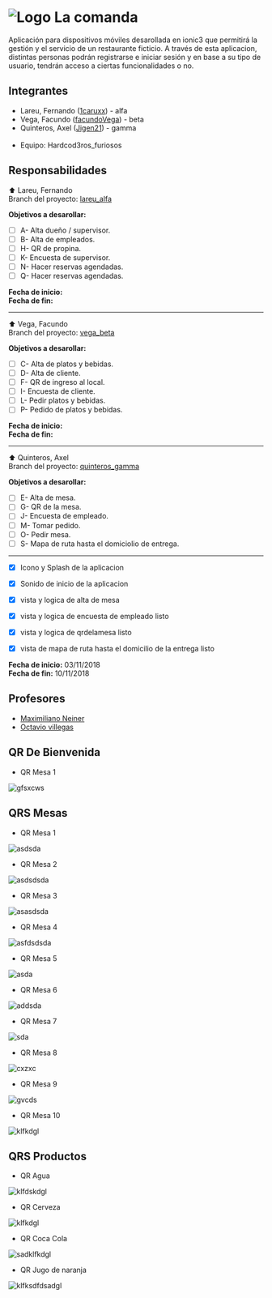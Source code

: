 # ![Logo](./src/assets/imgs/icon.png) La comanda

Aplicación para dispositivos móviles desarollada en ionic3 que permitirá la gestión y el servicio de un restaurante ficticio. A través de esta aplicacion, distintas personas podrán registrarse e iniciar sesión y en base a su tipo de usuario, tendrán acceso a ciertas funcionalidades o no.

## Integrantes

* Lareu, Fernando ([1caruxx](https://github.com/1caruxx)) - alfa
* Vega, Facundo ([facundoVega](https://github.com/facundoVega)) - beta
* Quinteros, Axel ([Jigen21](https://github.com/Jigen21)) - gamma<br /><br />
* Equipo: Hardcod3ros_furiosos

## Responsabilidades

⬆️ Lareu, Fernando<br />
Branch del proyecto: [lareu_alfa](https://github.com/1caruxx/TP_PPS_2018_Comanda/tree/lareu_alfa)

**Objetivos a desarollar:**

* [ ] A- Alta dueño / supervisor.
* [ ] B- Alta de empleados.
* [ ] H- QR de propina.
* [ ] K- Encuesta de supervisor.
* [ ] N- Hacer reservas agendadas.
* [ ] Q- Hacer reservas agendadas.

**Fecha de inicio:**<br />
**Fecha de fin:**

---

⬆️ Vega, Facundo<br />
Branch del proyecto: [vega_beta](https://github.com/1caruxx/TP_PPS_2018_Comanda/tree/vega_beta)

**Objetivos a desarollar:**

* [ ] C- Alta de platos y bebidas.
* [ ] D- Alta de cliente.
* [ ] F- QR de ingreso al local.
* [ ] I- Encuesta de cliente.
* [ ] L- Pedir platos y bebidas.
* [ ] P- Pedido de platos y bebidas.

**Fecha de inicio:**<br />
**Fecha de fin:**

---

⬆️ Quinteros, Axel<br />
Branch del proyecto: [quinteros_gamma](https://github.com/1caruxx/TP_PPS_2018_Comanda/tree/quinteros_gamma)

**Objetivos a desarollar:**

* [ ] E- Alta de mesa.
* [ ] G- QR de la mesa.
* [ ] J- Encuesta de empleado.
* [ ] M- Tomar pedido.
* [ ] O- Pedir mesa.
* [ ] S- Mapa de ruta hasta el domiciolio de entrega.

---

* [x] Icono y Splash de la aplicacion
* [x] Sonido de inicio de la aplicacion
* [x] vista y logica de alta de mesa
* [x] vista y logica de encuesta de empleado listo
* [x] vista y logica de qrdelamesa listo
* [x] vista de mapa de ruta hasta el domicilio de la entrega listo


**Fecha de inicio:** 03/11/2018<br />
**Fecha de fin:** 10/11/2018

## Profesores

* [Maximiliano Neiner](https://github.com/maxineiner)
* [Octavio villegas](https://github.com/octaviovillegas)

## QR De Bienvenida

* QR Mesa 1

![gfsxcws](./src/assets/imgs/gamma/bienvenido.png)

## QRS Mesas

* QR Mesa 1

![asdsda](./src/assets/imgs/gamma/1.png)

* QR Mesa 2

![asdsdsda](./src/assets/imgs/gamma/2.png)

* QR Mesa 3

![asasdsda](./src/assets/imgs/gamma/3.png)

* QR Mesa 4

![asfdsdsda](./src/assets/imgs/gamma/4.png)

* QR Mesa 5

![asda](./src/assets/imgs/gamma/5.png)

* QR Mesa 6

![addsda](./src/assets/imgs/gamma/6.png)

* QR Mesa 7

![sda](./src/assets/imgs/gamma/7.png)

* QR Mesa 8

![cxzxc](./src/assets/imgs/gamma/8.png)

* QR Mesa 9

![gvcds](./src/assets/imgs/gamma/9.png)

* QR Mesa 10

![klfkdgl](./src/assets/imgs/gamma/10.png)

## QRS Productos

* QR Agua

![klfdskdgl](./src/assets/imgs/gamma/agua.jpeg)

* QR Cerveza

![klfkdgl](./src/assets/imgs/gamma/cervezita.jpeg)

* QR Coca Cola

![sadklfkdgl](./src/assets/imgs/gamma/cocacola.jpeg)

* QR Jugo de naranja

![klfksdfdsadgl](./src/assets/imgs/gamma/juguitonaranja.jpeg)

